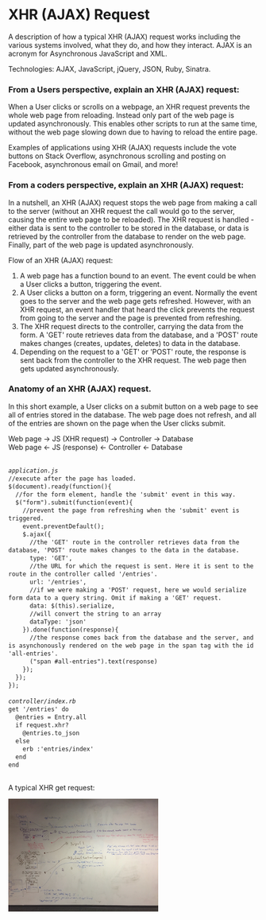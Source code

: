 <link href="public/css/application.css" rel="stylesheet" type="text/css">
<h1>XHR (AJAX) Request</h1>

<p>A description of how a typical XHR (AJAX) request works including the various systems involved, what they do, and how they interact. AJAX is an acronym for Asynchronous JavaScript and XML.</p>

<p>Technologies: AJAX, JavaScript, jQuery, JSON, Ruby, Sinatra.</p>

<h3>From a Users perspective, explain an XHR (AJAX) request:</h3>

<p>When a User clicks or scrolls on a webpage, an XHR request prevents the whole web page from reloading. Instead only part of the web page is updated asynchronously. This enables other scripts to run at the same time, without the web page slowing down due to having to reload the entire page.</p> 

<p>Examples of applications using XHR (AJAX) requests include the vote buttons on Stack Overflow, asynchronous scrolling and posting on Facebook, asynchronous email on Gmail, and more!

<h3>From a coders perspective, explain an XHR (AJAX) request:</h3>

<p>In a nutshell, an XHR (AJAX) request stops the web page from making a call to the server (without an XHR request the call would go to the server, causing the entire web page to be reloaded). The XHR request is handled - either data is sent to the controller to be stored in the database, or data is retrieved by the controller from the database to render on the web page. Finally, part of the web page is updated asynchronously.</p>

<p>Flow of an XHR (AJAX) request:</p>
<ol>
	<li>A web page has a function bound to an event. The event could be when a User clicks a button, triggering the event.</li>  
	<li>A User clicks a button on a form, triggering an event. Normally the event goes to the server and the web page gets refreshed. However, with an XHR request, an event handler that heard the click prevents the request from going to the server and the page is prevented from refreshing.</li>
	<li>The XHR request directs to the controller, carrying the data from the form. A 'GET' route retrieves data from the database, and a 'POST' route makes changes (creates, updates, deletes) to data in the database.</li>
	<li>Depending on the request to a 'GET' or 'POST' route, the response is sent back from the controller to the XHR request. The web page then gets updated asynchronously.</li>
</ol>

<h3>Anatomy of an XHR (AJAX) request.</h3> 

<p>In this short example, a User clicks on a submit button on a web page to see all of entries stored in the database. The web page does not refresh, and all of the entries are shown on the page when the User clicks submit.</p>

<p>Web page -> JS (XHR request) -> Controller -> Database <br>
Web page <- JS (response) <- Controller <- Database </p>

<pre><code>
<i>application.js</i>
//execute after the page has loaded.
$(document).ready(function(){
  //for the form element, handle the 'submit' event in this way.
  $("form").submit(function(event){
    //prevent the page from refreshing when the 'submit' event is triggered.
    event.preventDefault();
    $.ajax({
      //the 'GET' route in the controller retrieves data from the database, 'POST' route makes changes to the data in the database.
      type: 'GET',
      //the URL for which the request is sent. Here it is sent to the route in the controller called '/entries'.
      url: '/entries',
      //if we were making a 'POST' request, here we would serialize form data to a query string. Omit if making a 'GET' request.
      data: $(this).serialize,
      //will convert the string to an array
      dataType: 'json' 
    }).done(function(response){
      //the response comes back from the database and the server, and is asynchonously rendered on the web page in the span tag with the id 'all-entries'. 
      ("span #all-entries").text(response)
    });
  });
});

<i>controller/index.rb</i>
get '/entries' do
  @entries = Entry.all
  if request.xhr?
    @entries.to_json
  else
    erb :'entries/index'
  end
end 

</code></pre> 

<p>A typical XHR get request:</p>
<img src="ajax-request.JPG" alt="XHR Request" height="45%" width="60%">

